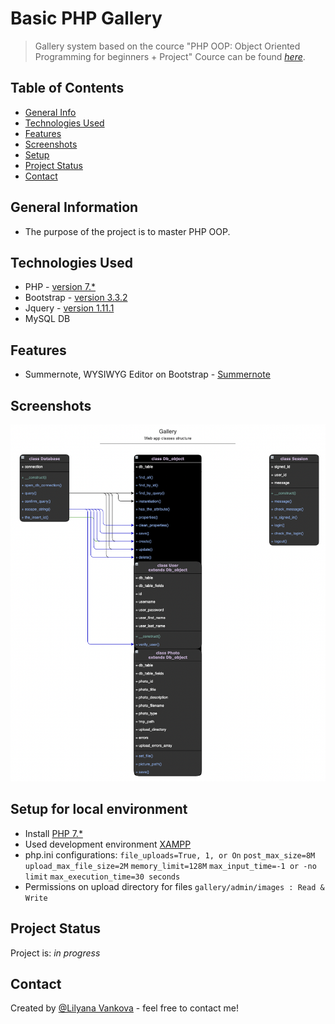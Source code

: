 # Basic PHP Gallery
> Gallery system based on the cource "PHP OOP: Object Oriented Programming for beginners + Project" 
> Cource can be found [_here_](https://www.udemy.com/course/oop-php-object-oriented-programing-with-project-1-course/).

## Table of Contents
* [General Info](#general-information)
* [Technologies Used](#technologies-used)
* [Features](#features)
* [Screenshots](#screenshots)
* [Setup](#setup)
* [Project Status](#project-status)
* [Contact](#contact)
<!-- * [License](#license) -->


## General Information
- The purpose of the project is to master PHP OOP. 

## Technologies Used
- PHP - [version 7.*](https://www.php.net/)
- Bootstrap - [version 3.3.2](http://getbootstrap.com)
- Jquery - [version 1.11.1](https://code.jquery.com/)
- MySQL DB

## Features
- Summernote, WYSIWYG Editor on Bootstrap - [Summernote](https://summernote.org/)


## Screenshots
![index](./img/classes_structure.png)


## Setup for local environment
- Install [PHP 7.*](https://www.php.net/)
- Used development environment [XAMPP](https://www.apachefriends.org/index.html)
- php.ini configurations:
`file_uploads=True, 1, or On`
`post_max_size=8M`
`upload_max_file_size=2M`
`memory_limit=128M`
`max_input_time=-1 or -no limit`
`max_execution_time=30 seconds`
- Permissions on upload directory for files
`gallery/admin/images : Read & Write`

## Project Status
Project is: _in progress_


## Contact
Created by [@Lilyana Vankova](https://github.com/Lilyah) - feel free to contact me!


<!-- Optional -->
<!-- ## License -->
<!-- This project is open source and available under the [... License](). -->

<!-- You don't have to include all sections - just the one's relevant to your project -->
